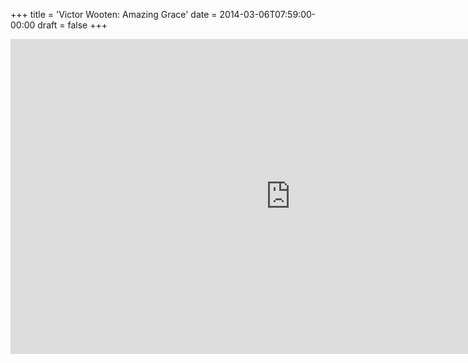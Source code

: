 +++
title = 'Victor Wooten: Amazing Grace'
date = 2014-03-06T07:59:00-00:00
draft = false
+++

<iframe width="896" height="504" src="https://www.youtube.com/embed/tygz5q9G2no?si=5Jl8vWFEkbHpLMZ2" title="YouTube video player" frameborder="0" allow="accelerometer; autoplay; clipboard-write; encrypted-media; gyroscope; picture-in-picture; web-share" referrerpolicy="strict-origin-when-cross-origin" allowfullscreen></iframe>
